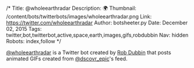 /*
Title: @wholeearthradar
Description: 🌍 
Thumbnail: /content/bots/twitterbots/images/wholeearthradar.png
Link: https://twitter.com/wholeearthradar
Author: botsheeter.py
Date: December 02, 2015
Tags: twitter,bot,twitterbot,active,space,earth,images,gifs,robdubbin
Nav: hidden
Robots: index,follow
*/

[@wholeearthradar](https://twitter.com/wholeearthradar) is a Twitter bot created by [Rob Dubbin](https://twitter.com/robdubbin) that posts animated GIFs created from [@dscovr_epic](/bots/bot,twitterbots/dscovr_epic/)'s feed.

